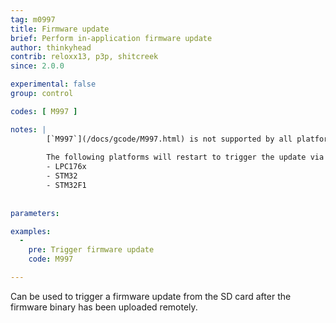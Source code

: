 ```yaml
---
tag: m0997
title: Firmware update
brief: Perform in-application firmware update
author: thinkyhead
contrib: reloxx13, p3p, shitcreek
since: 2.0.0

experimental: false
group: control

codes: [ M997 ]

notes: |
        [`M997`](/docs/gcode/M997.html) is not supported by all platforms!   
   
        The following platforms will restart to trigger the update via bootloader\:
        - LPC176x   
        - STM32
        - STM32F1
      
      
parameters:

examples:
  -
    pre: Trigger firmware update
    code: M997

---
```


Can be used to trigger a firmware update from the SD card after the firmware binary has been uploaded remotely.
